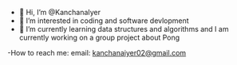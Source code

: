 - 👋 Hi, I’m @KanchanaIyer
- 👀 I’m interested in coding and software devlopment
- 🌱 I’m currently learning data structures and algorithms and I am currently working on a group project about Pong

-How to reach me:
email: kanchanaiyer02@gmail.com

<!---
KanchanaIyer/KanchanaIyer is a ✨ special ✨ repository because its `README.md` (this file) appears on your GitHub profile.
You can click the Preview link to take a look at your changes.
--->
